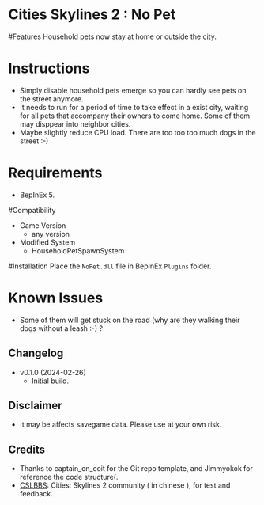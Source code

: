 # Cities Skylines 2 : No Pet

#Features
Household pets now stay at home or outside the city.

# Instructions
- Simply disable household pets emerge so you can hardly see pets on the street anymore.
- It needs to run for a period of time to take effect in a exist city, waiting for all pets that accompany their owners to come home. Some of them may disppear into neighbor cities.
- Maybe slightly reduce CPU load.  There are too too too much dogs in the street :-)

# Requirements
- BepInEx 5.

#Compatibility
- Game Version
   - any version
- Modified System
  - HouseholdPetSpawnSystem

#Installation
Place the `NoPet.dll` file in BepInEx `Plugins` folder.

# Known Issues
- Some of them will get stuck on the road (why are they walking their dogs without a leash :-) ?

## Changelog
- v0.1.0 (2024-02-26)
  - Initial build.

## Disclaimer
- It may be affects savegame data. Please use at your own risk.

## Credits
  - Thanks to captain_on_coit for the Git repo template, and Jimmyokok for reference the code structure(.
  - [CSLBBS](https://www.cslbbs.net): Cities: Skylines 2 community ( in chinese ), for test and feedback.



